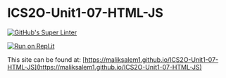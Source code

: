 # ICS2O-Unit1-07-HTML-JS 
[![GitHub's Super Linter](https://github.com/maliksalem1/ICS2O-Unit1-07-HTML-JS/workflows/GitHub's%20Super%20Linter/badge.svg)](https://github.com/maliksalem1/ICS2O-Unit1-07-HTML-JS/actions)

[![Run on Repl.it](https://repl.it/badge/github/maliksalem1/ICS2O-Unit1-07-HTML-JS)](https://repl.it/github/maliksalem1/ICS2O-Unit1-07-HTML-JS)

This site can be found at: [https://maliksalem1.github.io/ICS2O-Unit1-07-HTML-JS](https://maliksalem1.github.io/ICS2O-Unit1-07-HTML-JS)
